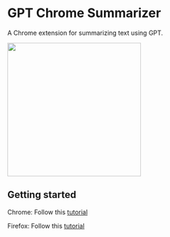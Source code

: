 # GPT Chrome Summarizer

A Chrome extension for summarizing text using GPT.

<img src="https://raw.githubusercontent.com/snwfdhmp/gpt-chrome-summarizer/main/docs/screenshot-rounded-big.png"  width="300">

## Getting started

Chrome: Follow this [tutorial](https://github.com/web-scrobbler/web-scrobbler/wiki/Install-an-unpacked-extension)

Firefox: Follow this [tutorial](https://developer.mozilla.org/en-US/docs/Mozilla/Add-ons/WebExtensions/Your_first_WebExtension#installing)
